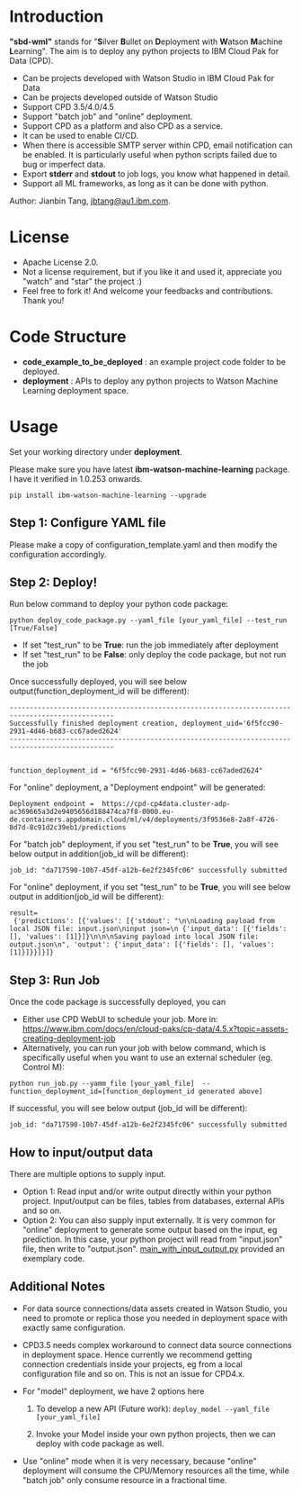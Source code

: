 # Introduction
**"sbd-wml"** stands for "**S**ilver **B**ullet on **D**eployment with **W**atson **M**achine **L**earning".
The aim is to deploy any python projects to IBM Cloud Pak for Data (CPD).

- Can be projects developed with Watson Studio in IBM Cloud Pak for Data
- Can be projects developed outside of Watson Studio
- Support CPD 3.5/4.0/4.5
- Support "batch job"  and "online" deployment.
- Support CPD as a platform and also CPD as a service. 
- It can be used to enable CI/CD.
- When there is accessible SMTP server within CPD, email notification can be enabled. 
  It is particularly useful when python scripts failed due to bug or imperfect data.
- Export **stderr** and **stdout** to job logs, you know what happened in detail. 
- Support all ML frameworks, as long as it can be done with python.

Author: Jianbin Tang, jbtang@au1.ibm.com.


# License
- Apache License 2.0.
- Not a license requirement, but if you like it and used it, appreciate you "watch" and "star" the project :) 
- Feel free to fork it! And welcome your feedbacks and contributions. Thank you!

# Code Structure
- **code_example_to_be_deployed** : an example project code folder to be deployed.
- **deployment** : APIs to deploy any python projects to Watson Machine Learning deployment space.


# Usage

Set your working directory under **deployment**.

Please make sure you have latest **ibm-watson-machine-learning** package. I have it verified in 1.0.253 onwards.

```
pip install ibm-watson-machine-learning --upgrade
```

## Step 1: Configure YAML file
Please make a copy of configuration_template.yaml and then modify the configuration accordingly.

## Step 2: Deploy!
Run below command to deploy your python code package:

```
python deploy_code_package.py --yaml_file [your_yaml_file] --test_run [True/False]
```

- If set "test_run" to be **True**: run the job immediately after deployment
- If set "test_run" to be **False**: only deploy the code package, but not run the job

Once successfully deployed, you will see below output(function_deployment_id will be different):

```
------------------------------------------------------------------------------------------------
Successfully finished deployment creation, deployment_uid='6f5fcc90-2931-4d46-b683-cc67aded2624'
------------------------------------------------------------------------------------------------


function_deployment_id = "6f5fcc90-2931-4d46-b683-cc67aded2624"
```

For "online" deployment, a "Deployment endpoint" will be generated:
```
Deployment endpoint =  https://cpd-cp4data.cluster-adp-ac369665a3d2e9405656d188474ca7f8-0000.eu-de.containers.appdomain.cloud/ml/v4/deployments/3f9536e8-2a8f-4726-8d7d-8c91d2c39eb1/predictions
```

For "batch job" deployment, if you set "test_run" to be **True**, you will see below output in addition(job_id will be different):

```job_id: "da717590-10b7-45df-a12b-6e2f2345fc06" successfully submitted```


For "online" deployment, if you set "test_run" to be **True**, you will see below output in addition(job_id will be different):
```
result=
 {'predictions': [{'values': [{'stdout': "\n\nLoading payload from local JSON file: input.json\ninput json=\n {'input_data': [{'fields': [], 'values': [1]}]}\n\n\nSaving payload into local JSON file: output.json\n", 'output': {'input_data': [{'fields': [], 'values': [1]}]}}]}]}
```

## Step 3: Run Job

Once the code package is successfully deployed, you can
- Either use CPD WebUI to schedule your job. More in: https://www.ibm.com/docs/en/cloud-paks/cp-data/4.5.x?topic=assets-creating-deployment-job
- Alternatively, you can run your job with below command, 
which is specifically useful when you want to use an external scheduler (eg. Control M): 

```python run_job.py --yamm_file [your_yaml_file]  --function_deployment_id=[function_deployment_id generated above]```

If successful, you will see below output (job_id will be different):

```job_id: "da717590-10b7-45df-a12b-6e2f2345fc06" successfully submitted```

## How to input/output data
There are multiple options to supply input. 

- Option 1: Read input and/or write output directly within your python project. 
  Input/output can be files, tables from databases, external APIs and so on.
- Option 2: You can also supply input externally. 
  It is very common for "online" deployment to generate some output based on the input, eg prediction. 
  In this case, your python project will read from "input.json" file, then write to "output.json".
  [main_with_input_output.py](./code_example_to_be_deployed/main_with_input_output.py) provided an exemplary code.

## Additional Notes

- For data source connections/data assets created in Watson Studio, 
  you need to promote or replica those you needed in deployment space with exactly same configuration. 
  
- CPD3.5 needs complex workaround to connect data source connections in deployment space. 
Hence currently we recommend getting connection credentials inside your projects, eg from a local configuration file and so on.
This is not an issue for CPD4.x.
  
- For "model" deployment, we have 2 options here
  
    1) To develop a new API (Future work): 
       ```deploy_model --yaml_file [your_yaml_file]```
        
    2) Invoke your Model inside your own python projects, 
       then we can deploy with code package as well. 
       
- Use "online" mode when it is very necessary, because "online" deployment will consume the CPU/Memory resources all the time, 
  while "batch job" only consume resource in a fractional time. 
 
